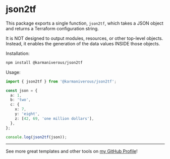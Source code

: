 # json2tf

This package exports a single function, `json2tf`, which takes a JSON object and returns a Terraform configuration string.

It is NOT designed to output modules, resources, or other top-level objects. Instead, it enables the generation of the data values INSIDE those objects.

Installation:

```bash
npm install @karmaniverous/json2tf
```

Usage:

```ts
import { json2tf } from '@karmaniverous/json2tf';

const json = {
  a: 1,
  b: 'two',
  c: {
    x: 7,
    y: 'eight',
    z: [42, 69, 'one million dollars'],
  },
};

console.log(json2tf(json));
```

---

See more great templates and other tools on
[my GitHub Profile](https://github.com/karmaniverous)!
